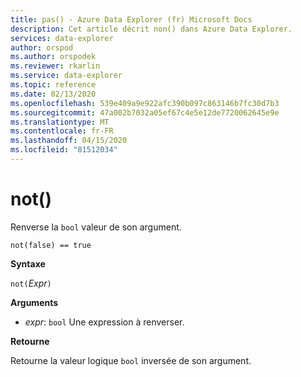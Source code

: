 ```yaml
---
title: pas() - Azure Data Explorer (fr) Microsoft Docs
description: Cet article décrit non() dans Azure Data Explorer.
services: data-explorer
author: orspod
ms.author: orspodek
ms.reviewer: rkarlin
ms.service: data-explorer
ms.topic: reference
ms.date: 02/13/2020
ms.openlocfilehash: 539e409a9e922afc390b097c863146b7fc30d7b3
ms.sourcegitcommit: 47a002b7032a05ef67c4e5e12de7720062645e9e
ms.translationtype: MT
ms.contentlocale: fr-FR
ms.lasthandoff: 04/15/2020
ms.locfileid: "81512034"
---
```

# <a name="not"></a>not()

Renverse la `bool` valeur de son argument.

```kusto
not(false) == true
```

**Syntaxe**

`not(`*Expr*`)`

**Arguments**

* *expr*: `bool` Une expression à renverser.

**Retourne**

Retourne la valeur logique `bool` inversée de son argument.